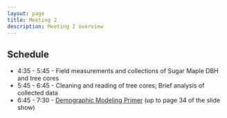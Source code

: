 ```yaml
---
layout: page
title: Meeting 2
description: Meeting 2 overview
---
```


## Schedule

* 4:35 - 5:45 - Field measurements and collections of Sugar Maple DBH and tree cores
* 5:45 - 6:45 - Cleaning and reading of tree cores; Brief analysis of collected data
* 6:45 - 7:30 - [Demographic Modeling Primer](https://mlammens.github.io/ENS-511-Plant-Ecology/docs/Plant-Demography-Overview.pdf) (up to page 34 of the slide show)